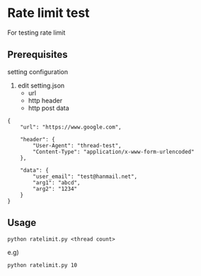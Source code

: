 # Rate limit test

For testing rate limit

## Prerequisites

setting configuration

1. edit setting.json
   - url
   - http header
   - http post data

```
{
    "url": "https://www.google.com",

    "header": {
        "User-Agent": "thread-test",
        "Content-Type": "application/x-www-form-urlencoded"
    },

    "data": {
        "user_email": "test@hanmail.net",
        "arg1": "abcd",
        "arg2": "1234"
    }
}
```

## Usage

```
python ratelimit.py <thread count>
```

e.g)

```
python ratelimit.py 10
```
